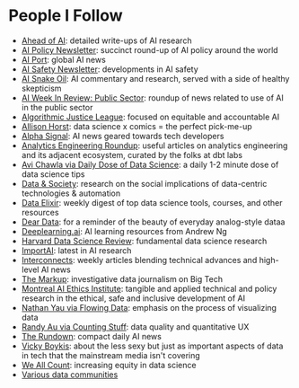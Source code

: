 # People I Follow

- [Ahead of AI](https://magazine.sebastianraschka.com/): detailed write-ups of AI research
- [AI Policy Newsletter](https://alisarmustafa.substack.com/): succinct round-up of AI policy around the world
- [AI Port](https://www.blog.aiport.tech): global AI news
- [AI Safety Newsletter](https://newsletter.safe.ai): developments in AI safety
- [AI Snake Oil](https://www.aisnakeoil.com/): AI commentary and research, served with a side of healthy skepticism
- [AI Week In Review: Public Sector](https://ai-week-in-review.beehiiv.com/): roundup of news related to use of AI in the public sector
- [Algorithmic Justice League](https://www.ajl.org/): focused on equitable and accountable AI
- [Allison Horst](https://allisonhorst.com/data-science-art): data science x comics = the perfect pick-me-up
- [Alpha Signal](https://alphasignal.ai/): AI news geared towards tech developers
- [Analytics Engineering Roundup](https://roundup.getdbt.com/): useful articles on analytics engineering and its adjacent ecosystem, curated by the folks at dbt labs
- [Avi Chawla via Daily Dose of Data Science](https://www.dailydoseofds.com/): a daily 1-2 minute dose of data science tips
- [Data & Society](https://datasociety.net/): research on the social implications of data-centric technologies & automation
- [Data Elixir](https://dataelixir.com/): weekly digest of top data science tools, courses, and other resources
- [Dear Data](https://www.dear-data.com/): for a reminder of the beauty of everyday analog-style dataa
- [Deeplearning.ai](https://www.deeplearning.ai/): AI learning resources from Andrew Ng
- [Harvard Data Science Review](https://hdsr.mitpress.mit.edu/): fundamental data science research
- [ImportAI](https://importai.substack.com/): latest in AI research
- [Interconnects](https://www.interconnects.ai/): weekly articles blending technical advances and high-level AI news
- [The Markup](https://themarkup.org/): investigative data journalism on Big Tech
- [Montreal AI Ethics Institute](https://brief.montrealethics.ai/): tangible and applied technical and policy research in the ethical, safe and inclusive development of AI
- [Nathan Yau via Flowing Data](https://flowingdata.com/): emphasis on the process of visualizing data
- [Randy Au via Counting Stuff](https://substack.com/profile/6437090-randy-au): data quality and quantitative UX
- [The Rundown](https://www.therundown.ai/): compact daily AI news
- [Vicky Boykis](https://vicki.substack.com/): about the less sexy but just as important aspects of data in tech that the mainstream media isn't covering
- [We All Count](https://weallcount.com/): increasing equity in data science
- [Various data communities](https://github.com/janejuenyang/welcome/blob/main/resources/jobs.md#community)
